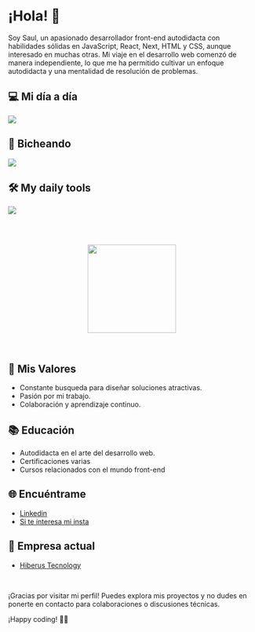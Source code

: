 # ¡Hola! 👋

Soy Saul, un apasionado desarrollador front-end autodidacta con habilidades sólidas en JavaScript, React, Next, HTML y CSS, aunque interesado en muchas otras. Mi viaje en el desarrollo web comenzó de manera independiente, lo que me ha permitido cultivar un enfoque autodidacta y una mentalidad de resolución de problemas.

## 💻 Mi día a día
<p>
  <img src="https://skillicons.dev/icons?i=js,ts,next,react,html,css,tailwind" />
</p>
  
## 🐛 Bicheando
<p>
  <img src="https://skillicons.dev/icons?i=nodejs,astro,angular,mysql" />
</p>

## 🛠️ My daily tools
<p>
  <img src="https://skillicons.dev/icons?i=vscode,windows,figma,git,github,gitlab,pnpm,powershell" />
</p>

<br/>
<br/> 
<p align="center">
<a href="https://github.com/saulvg">
  <img height="180em" src="https://github-readme-stats-eight-theta.vercel.app/api/top-langs/?username=saulvg&layout=compact&langs_count=8&theme=algolia"/>
</a>
</p>
<br/>

## 🚀 Mis Valores

- Constante busqueda para diseñar soluciones atractivas.
- Pasión por mi trabajo.
- Colaboración y aprendizaje continuo.

## 📚 Educación

- Autodidacta en el arte del desarrollo web.
- Certificaciones varias
- Cursos relacionados con el mundo front-end

## 🌐 Encuéntrame

- <a href='https://www.linkedin.com/in/saul-vaquero-garvin-51a993225/'>Linkedin</a>
- <a href='https://www.instagram.com/lilbug.bug?utm_source=ig_web_button_share_sheet&igsh=ZDNlZDc0MzIxNw=='>Si te interesa mi insta </a>

## 🏢 Empresa actual 
- <a href='https://www.hiberus.com/'>Hiberus Tecnology</a>

<br/> 

¡Gracias por visitar mi perfil! Puedes explora mis proyectos y no dudes en ponerte en contacto para colaboraciones o discusiones técnicas.

¡Happy coding! 🚀✨

